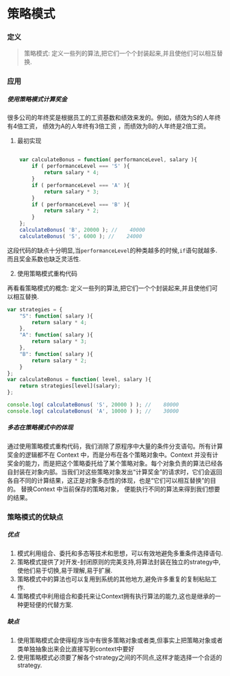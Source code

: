 # 策略模式

### 定义
> 策略模式: 定义一些列的算法,把它们一个个封装起来,并且使他们可以相互替换.

### 应用

##### 使用策略模式计算奖金

很多公司的年终奖是根据员工的工资基数和绩效来发的。例如，绩效为S的人年终有4倍工资， 绩效为A的人年终有3倍工资 ，而绩效为B的人年终是2倍工资。

1.  最初实现

```js

    var calculateBonus = function( performanceLevel, salary ){
        if ( performanceLevel === 'S' ){ 
            return salary * 4;
        }
        if ( performanceLevel === 'A' ){ 
            return salary * 3;
        }
        if ( performanceLevel === 'B' ){ 
            return salary * 2;
        } 
    };
    calculateBonus( 'B', 20000 ); //    40000 
    calculateBonus( 'S', 6000 ); //    24000
```
这段代码的缺点十分明显,当`performanceLevel`的种类越多的时候,`if`语句就越多.而且奖金系数也缺乏灵活性.

2. 使用策略模式重构代码

再看看策略模式的概念: 定义一些列的算法,把它们一个个封装起来,并且使他们可以相互替换.

```js
var strategies = {
    "S": function( salary ){
        return salary * 4; 
    },
    "A": function( salary ){ 
        return salary * 3;
    },
    "B": function( salary ){
        return salary * 2; 
    }
};
var calculateBonus = function( level, salary ){ 
    return strategies[level](salary);
};

console.log( calculateBonus( 'S', 20000 ) ); //    80000
console.log( calculateBonus( 'A', 10000 ) ); //    30000

```

##### 多态在策略模式中的体现
通过使用策略模式重构代码，我们消除了原程序中大量的条件分支语句。所有计算奖金的逻辑都不在 Context 中，而是分布在各个策略对象中。Context 并没有计奖金的能力，而是把这个策略委托给了某个策略对象。每个对象负责的算法已经各自封装在对象内部。当我们对这些策略对象发出“计算奖金”的请求时，它们会返回各自不同的计算结果，这正是对象多态性的体现，也是“它们可以相互替换”的目的。 替换Context 中当前保存的策略对象， 便能执行不同的算法来得到我们想要的结果。


### 策略模式的优缺点

##### 优点
1. 模式利用组合、委托和多态等技术和思想，可以有效地避免多重条件选择语句.
2. 策略模式提供了对开发-封闭原则的完美支持,将算法封装在独立的strategy中,使他们易于切换,易于理解,易于扩展.
3. 策略模式中的算法也可以复用到系统的其他地方,避免许多重复的复制粘贴工作.
4. 策略模式中利用组合和委托来让Context拥有执行算法的能力,这也是继承的一种更轻便的代替方案.

##### 缺点
1. 使用策略模式会使得程序当中有很多策略对象或者类,但事实上把策略对象或者类单独抽象出来会比直接写到context中要好
2. 使用策略模式必须要了解各个strategy之间的不同点,这样才能选择一个合适的strategy.
